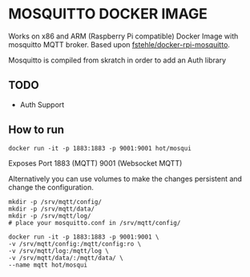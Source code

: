 # MOSQUITTO DOCKER IMAGE

Works on x86 and ARM (Raspberry Pi compatible) Docker Image with mosquitto MQTT broker.
Based upon [fstehle/docker-rpi-mosquitto](https://github.com/fstehle/docker-rpi-mosquitto).

Mosquitto is compiled from skratch in order to add an Auth library

## TODO
- Auth Support

## How to run

```
docker run -it -p 1883:1883 -p 9001:9001 hot/mosqui
```

Exposes Port 1883 (MQTT) 9001 (Websocket MQTT)

Alternatively you can use volumes to make the changes persistent and change the configuration.
```
mkdir -p /srv/mqtt/config/
mkdir -p /srv/mqtt/data/
mkdir -p /srv/mqtt/log/
# place your mosquitto.conf in /srv/mqtt/config/

docker run -it -p 1883:1883 -p 9001:9001 \
-v /srv/mqtt/config:/mqtt/config:ro \
-v /srv/mqtt/log:/mqtt/log \
-v /srv/mqtt/data/:/mqtt/data/ \
--name mqtt hot/mosqui
```
